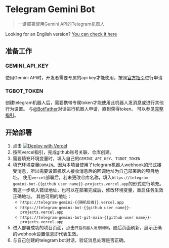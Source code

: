 # Telegram Gemini Bot
> 一键部署使用Gemini API的Telegram机器人

Looking for an English version? [You can check it here](README.en.md)
## 准备工作
### GEMINI_API_KEY
使用Gemini API时，开发者需要专属的api key才能使用，按照[官方指引](https://ai.google.dev/tutorials/web_quickstart?hl=zh-cn#set-up-project)进行申请
### TGBOT_TOKEN
创建telegram机器人后，需要携带专属token才能使用此机器人发消息或进行其他行为设置。
与[@BotFather](https://t.me/botfather)对话进行机器人申请，直到获得token。
可以参见[完整指引](https://core.telegram.org/bots/tutorial)。


## 开始部署
1. 点击 [![Deploy with Vercel](https://vercel.com/button)](https://vercel.com/new/clone?repository-url=https%3A%2F%2Fgithub.com%2Fxsymphony%2Ftelegram-gemini-bot&env=GEMINI_API_KEY,TGBOT_TOKEN,DOMAIN&demo-title=Telegram%20Gemini%20Bot&demo-url=https%3A%2F%2Ftelegram-gemini-bot-ten.vercel.app%2F) 
2. 按照vercel指引，完成github账号关联、仓库创建。
3. 需要填充环境变量时，填入自己的`GEMINI_API_KEY`、`TGBOT_TOKEN`
4. 填充环境变量`DOMAIN`。因为本项目使用了telegram机器人webhook的形式接受消息，所以需要设置机器人接收消息后的回调地址为自己部署后的项目地址。
    使用`vercel`部署后，若未更改仓库名称，填入`https://telegram-gemini-bot-{{github user name}}-projects.vercel.app`的形式进行填充。
    若这一步填入错误地址，也可以在部署完成后，修改环境变量，重启任务生效正确地址。
    其他可用的地址：
    + `https://telegram-gemini-{{随机后缀}}.vercel.app`
    + `https://telegram-gemini-bot-{{github user name}}-projects.vercel.app`
    + `https://telegram-gemini-bot-git-main-{{github user name}}-projects.vercel.app`
5. 进入部署成功的项目页面，点击`开启机器人消息回调`，随后页面刷新，展示正确的webhook设置信息即代表生效。
6. 与自己创建的telegram bot对话，验证消息处理是否正确。

